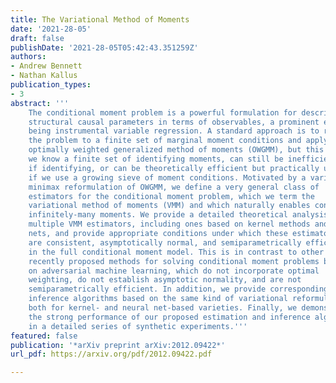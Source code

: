 ```yaml
---
title: The Variational Method of Moments
date: '2021-28-05'
draft: false
publishDate: '2021-28-05T05:42:43.351259Z'
authors:
- Andrew Bennett
- Nathan Kallus
publication_types:
- 3
abstract: '''
    The conditional moment problem is a powerful formulation for describing
    structural causal parameters in terms of observables, a prominent example
    being instrumental variable regression. A standard approach is to reduce
    the problem to a finite set of marginal moment conditions and apply the
    optimally weighted generalized method of moments (OWGMM), but this requires
    we know a finite set of identifying moments, can still be inefficient even
    if identifying, or can be theoretically efficient but practically unwieldy
    if we use a growing sieve of moment conditions. Motivated by a variational
    minimax reformulation of OWGMM, we define a very general class of
    estimators for the conditional moment problem, which we term the
    variational method of moments (VMM) and which naturally enables controlling
    infinitely-many moments. We provide a detailed theoretical analysis of
    multiple VMM estimators, including ones based on kernel methods and neural
    nets, and provide appropriate conditions under which these estimators
    are consistent, asymptotically normal, and semiparametrically efficient
    in the full conditional moment model. This is in contrast to other
    recently proposed methods for solving conditional moment problems based
    on adversarial machine learning, which do not incorporate optimal
    weighting, do not establish asymptotic normality, and are not
    semiparametrically efficient. In addition, we provide corresponding
    inference algorithms based on the same kind of variational reformulations,
    both for kernel- and neural net-based varieties. Finally, we demonstrate
    the strong performance of our proposed estimation and inference algorithms
    in a detailed series of synthetic experiments.'''
featured: false
publication: '*arXiv preprint arXiv:2012.09422*'
url_pdf: https://arxiv.org/pdf/2012.09422.pdf

---
```


